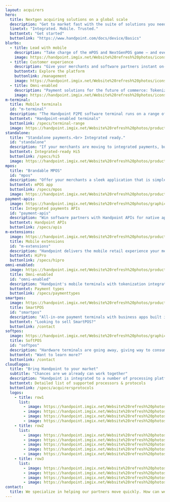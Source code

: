 ```yaml
---
layout: acquirers
hero:
  title: Nextgen acquiring solutions on a global scale
  description: "Get to market fast with the suite of solutions you need to win."
  linetxt: "Integrated. Mobile. Trusted."
  buttontxt: "Get started"
  buttonlink: "https://www.handpoint.com/docs/device/Basics"
blurbs: 
  - title: Lead with mobile
    description: "Take charge of the mPOS and NextGenPOS game – and even prepare for a future without terminals. Face the emerging mobile technology, use it to your advantage, and provide a fresh, sleek checkout experience with powerful customer interaction."
    image: https://handpoint.imgix.net/Website%20refresh%20photos/icons/ico16.svg
  - title: Customer experience
    description: "Give your merchants and software partners instant on-boarding, effortless terminal setup, and real-time support with every Handpoint terminal."
    buttontxt: Explore the platform
    buttonlink: /management
    image: https://handpoint.imgix.net/Website%20refresh%20photos/icons/ico22.svg
  - title: Omni-enabled
    description: "Payment solutions for the future of commerce: Tokenization for memberships, loyalty, & recurrent payments. Pre-auths for showrooming, rentals, restaurants, & delivery. Do more. Win more."
    image: https://handpoint.imgix.net/Website%20refresh%20photos/icons/ico17.svg
m-terminal: 
  title: Mobile terminals
  id: "m-terminal"
  description: "The Handpoint P2PE software terminal runs on a range of hardware mobile terminals, from ultra-portable to all-in-ones. Help your merchants find the solution that delivers value for their business, and manage them all in one cloud-hosted portal."
  buttontxt: "Handpoint-enabled terminals"
  buttonlink: /specs/terminal-range
  image: https://handpoint.imgix.net/Website%20refresh%20photos/product-images/Mobile_terminals.png
standalone: 
  title: "Standalone payments.<br> Integrated ready."
  id: "standalone"
  description: "If your merchants are moving to integrated payments, but not all at once, you need a P2PE mobile terminal that you can deploy today to any merchant and flip to integrated with a click of your mouse. No costs for reterminalization. No delays for key injections. No risks to your merchant relationship. You need the Handpoint integrated-ready standalone."
  buttontxt: Integrated-ready Hi5
  buttonlink: /specs/hi5
  image: https://handpoint.imgix.net/Website%20refresh%20photos/product-images/Hi5_Contactless_Cropped.png
mpos: 
  title: "Brandable MPOS"
  id: "mpos"
  description: "Offer your merchants a sleek application that is simple to use and provides a full transaction history on their phone or online. Use the Handpoint mPOS app off the shelf and out of the box, or let us brand a solution for you."
  buttontxt: mPOS app
  buttonlink: /specs/mpos
  image: https://handpoint.imgix.net/Website%20refresh%20photos/product-images/mPOS_with_HiLite.png
payment-apis:
  image: https://handpoint.imgix.net/Website%20refresh%20photos/graphics/Easy_Integration.png
  title: Integrated payments APIs
  id: "payment-apis"
  description: "Win software partners with Handpoint APIs for native apps and web POS. From SMBs to enterprise retailers to field service agents, merchants are looking for secure, innovative mobile payment solutions to take payments wherever they interact with customers.<br><br>We'll support their payment integrations. You won't need to certify them AND you'll get the tools you need to support your new integrated merchants."
  buttontxt: Handpoint APIs
  buttonlink: /specs/apis
m-extensions: 
  image: https://handpoint.imgix.net/Website%20refresh%20photos/product-images/HiPro_and_Sled.png
  title: Mobile extensions
  id: "m-extensions"
  description: "Handpoint delivers the mobile retail experience your merchants want. Offer your merchants integraged mobile solutions for high-touch retail, line-busting, and large format retail. And with our omni-enabled terminals, merchants can deliver the future of unified commerce."
  buttontxt: HiPro
  buttonlink: /specs/hipro
omni-enabled:
  image: https://handpoint.imgix.net/Website%20refresh%20photos/product-images/OmniEnabled_HiLite.png
  title: Omni-enabled
  id: "omni-enabled"
  description: "Handpoint's mobile terminals with tokenization integrations and web POS APIs are used today by merchants at the forefront: showrooming, membership models, online refunds, unified omni-commerce merchant accounts, high-touch retail, online booking with face-to-face payments, and more.<br><br>Handpoint's flexible platform enables us to build new solutions for your opportunities. If you are an ecommerce acquirer, we can take you to omni with a seamless card present platform and deep expertise. In the world of nextgen acquiring, where will mobile take you?"
  buttontxt: Payment types
  buttonlink: /specs/paymenttypes
smartpos: 
  image: https://handpoint.imgix.net/Website%20refresh%20photos/product-images/SmartPOS_clean.png?w=350
  title: SmartPOS
  id: "smartpos"
  description: "All-in-one payment terminals with business apps built in, PLUS all the security and flexibility of the Handpoint software terminal, international gateway, remote key injection, and terminal mangement sytem. Handpoint makes SmartPOS smarter business."
  buttontxt: "Looking to sell SmartPOS?"
  buttonlink: /contact
softpos:
  image: https://handpoint.imgix.net/Website%20refresh%20photos/graphics/nopos.png?w=200
  title: SoftPOS
  id: "softpos"
  description: "Hardware terminals are going away, giving way to consumer off-the-shelf solutions. Handpoint is leading the way building the tools you need for the future: a software terminal with interfaces to mobile platforms and acquirers that enable you to manage transactions, security, and your portfolios."
  buttontxt: "Want to learn more?"
  buttonlink: /contact
cloudlogos: 
  title: "Bring Handpoint to your market"
  subtitle: "Chances are we already can work together"
  description: "Handpoint is integrated to a number of processing platforms and utilizes a number of standard protocols. But if your platform isn't below, let's talk. We specialize in helping acquirers go after new markets quickly."
  buttontxt: Detailed list of supported processors & protocols
  buttonlink: /specs/acquirersprotocols
  logos: 
    - title: row1
      list: 
        - image: https://handpoint.imgix.net/Website%20refresh%20photos/Logos/vantiv.png
        - image: https://handpoint.imgix.net/Website%20refresh%20photos/Logos/paysafe.png
        - image: https://handpoint.imgix.net/Website%20refresh%20photos/Logos/mercantilebank.png
        - image: https://handpoint.imgix.net/Website%20refresh%20photos/Logos/evo.png
    - title: row2
      list:
        - image: https://handpoint.imgix.net/Website%20refresh%20photos/Logos/nuvei.png
        - image: https://handpoint.imgix.net/Website%20refresh%20photos/Logos/TSYS.png
        - image: https://handpoint.imgix.net/Website%20refresh%20photos/Logos/lloydsbank.png
        - image: https://handpoint.imgix.net/Website%20refresh%20photos/Logos/m2pay.png
        - image: https://handpoint.imgix.net/Website%20refresh%20photos/Logos/ACI.png
    - title: row3
      list: 
        - image: https://handpoint.imgix.net/Website%20refresh%20photos/Logos/firstdatatomnipay.png
        - image: https://handpoint.imgix.net/Website%20refresh%20photos/Logos/Borgun.png
        - image: https://handpoint.imgix.net/Website%20refresh%20photos/Logos/ISO8583.png
        - image: https://handpoint.imgix.net/Website%20refresh%20photos/Logos/emerchantpay.png
contact: 
  title: We specialize in helping our partners move quickly. How can we help you?
---
```

